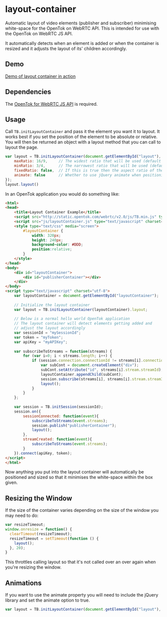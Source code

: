 layout-container
================

Automatic layout of video elements (publisher and subscriber) minimising white-space for the OpenTok on WebRTC API. This is intended for use with the OpenTok on WebRTC JS API.

It automatically detects when an element is added or when the container is resized and it adjusts the layout of its' children accordingly.

Demo
----

[Demo of layout container in action](http://opentok.github.io/layout-container "Layout-container Demo")

Dependencies
-------

The <a href="http://www.tokbox.com/opentok">OpenTok for WebRTC JS API</a> is required.

Usage
-----

Call `TB.initLayoutContainer` and pass it the element you want it to layout. It works best if you set the position of the element to be absolute or relative. You will then be returned an object with a layout method that you can call to layout the page.

```javascript
var layout = TB.initLayoutContainer(document.getElementById("layout"), {
    maxRatio: 16/9,     // The widest ratio that will be used (default 16/9)
    minRatio: 3/4,      // The narrowest ratio that will be used (default 3/4)
    fixedRatio: false,  // If this is true then the aspect ratio of the video is maintained (default false)
    animate: false      // Whether to use jQuery animate when positioning (default false)
});
layout.layout()
```

In an OpenTok application you would do something like:

```html
<html>
<head>
    <title>Layout Container Example</title>
    <script src="http://static.opentok.com/webrtc/v2.0/js/TB.min.js" type="text/javascript" charset="utf-8"></script>
    <script src="js/layoutContainer.js" type="text/javascript" charset="utf-8"></script>
    <style type="text/css" media="screen">
        #layoutContainer {
            width: 320px;
            height: 240px;
            background-color: #DDD;
            position:relative;
        }
    </style>
</head>
<body>
    <div id="layoutContainer">
        <div id="publisherContainer"></div>
    </div>
</body>
<script type="text/javascript" charset="utf-8">
    var layoutContainer = document.getElementById("layoutContainer");
    
    // Initialize the layout container
    var layout = TB.initLayoutContainer(layoutContainer).layout;
    
    // Below is a normal hello world OpenTok application
    // The layout container will detect elements getting added and
    // adjust the layout accordingly
    var sessionId = "mySessionId";
    var token = "myToken";
    var apiKey = "myAPIKey";
    
    var subscribeToStreams = function(streams) {
        for (var i=0; i < streams.length; i++) {
            if (session.connection.connectionId != streams[i].connection.connectionId) {
                var subCont = document.createElement("div");
                subCont.setAttribute("id", streams[i].stream.streamId);
                layoutContainer.appendChild(subCont);
                session.subscribe(streams[i], streams[i].stream.streamId);
                layout();
            }
        }
    };
    
    var session = TB.initSession(sessionId);
    session.on({
        sessionConnected: function(event){
            subscribeToStreams(event.streams);
            session.publish("publisherContainer");
            layout();
        },
        streamCreated: function(event){
            subscribeToStreams(event.streams);
        }
    }).connect(apiKey, token);
</script>
</html>
```

Now anything you put into the layout container will automatically be positioned and sized so that it minimises the white-space within the box given.

Resizing the Window
---------------

If the size of the container varies depending on the size of the window you may need to do:

```javascript
var resizeTimeout;
window.onresize = function() {
  clearTimeout(resizeTimeout);
  resizeTimeout = setTimeout(function () {
    layout();
  }, 20);
}
```

This throttles calling layout so that it's not called over an over again when you're resizing the window.

Animations
-------

If you want to use the animate property you will need to include the jQuery library and set the animate option to true.

```javascript
var layout = TB.initLayoutContainer(document.getElementById("layout"), {animate: true});
```